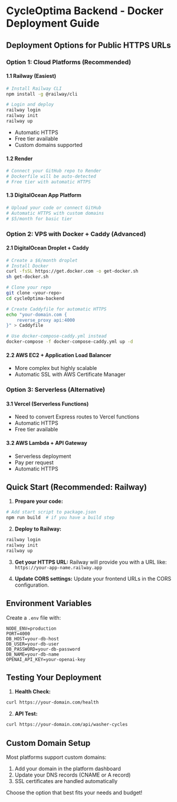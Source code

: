# CycleOptima Backend - Docker Deployment Guide

## Deployment Options for Public HTTPS URLs

### Option 1: Cloud Platforms (Recommended)

#### 1.1 Railway (Easiest)

```bash
# Install Railway CLI
npm install -g @railway/cli

# Login and deploy
railway login
railway init
railway up
```

- Automatic HTTPS
- Free tier available
- Custom domains supported

#### 1.2 Render

```bash
# Connect your GitHub repo to Render
# Dockerfile will be auto-detected
# Free tier with automatic HTTPS
```

#### 1.3 DigitalOcean App Platform

```bash
# Upload your code or connect GitHub
# Automatic HTTPS with custom domains
# $5/month for basic tier
```

### Option 2: VPS with Docker + Caddy (Advanced)

#### 2.1 DigitalOcean Droplet + Caddy

```bash
# Create a $6/month droplet
# Install Docker
curl -fsSL https://get.docker.com -o get-docker.sh
sh get-docker.sh

# Clone your repo
git clone <your-repo>
cd cycleOptima-backend

# Create Caddyfile for automatic HTTPS
echo "your-domain.com {
    reverse_proxy api:4000
}" > Caddyfile

# Use docker-compose-caddy.yml instead
docker-compose -f docker-compose-caddy.yml up -d
```

#### 2.2 AWS EC2 + Application Load Balancer

- More complex but highly scalable
- Automatic SSL with AWS Certificate Manager

### Option 3: Serverless (Alternative)

#### 3.1 Vercel (Serverless Functions)

- Need to convert Express routes to Vercel functions
- Automatic HTTPS
- Free tier available

#### 3.2 AWS Lambda + API Gateway

- Serverless deployment
- Pay per request
- Automatic HTTPS

## Quick Start (Recommended: Railway)

1. **Prepare your code:**

```bash
# Add start script to package.json
npm run build  # if you have a build step
```

2. **Deploy to Railway:**

```bash
railway login
railway init
railway up
```

3. **Get your HTTPS URL:**
   Railway will provide you with a URL like: `https://your-app-name.railway.app`

4. **Update CORS settings:**
   Update your frontend URLs in the CORS configuration.

## Environment Variables

Create a `.env` file with:

```env
NODE_ENV=production
PORT=4000
DB_HOST=your-db-host
DB_USER=your-db-user
DB_PASSWORD=your-db-password
DB_NAME=your-db-name
OPENAI_API_KEY=your-openai-key
```

## Testing Your Deployment

1. **Health Check:**

```bash
curl https://your-domain.com/health
```

2. **API Test:**

```bash
curl https://your-domain.com/api/washer-cycles
```

## Custom Domain Setup

Most platforms support custom domains:

1. Add your domain in the platform dashboard
2. Update your DNS records (CNAME or A record)
3. SSL certificates are handled automatically

Choose the option that best fits your needs and budget!

